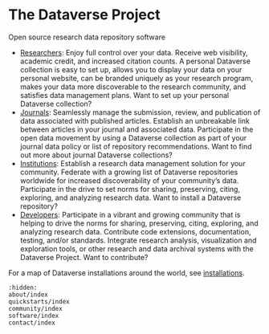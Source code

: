 # The Dataverse Project

Open source research data repository software 

- [Researchers](quickstarts/researchers/index): Enjoy full control over your data. Receive web visibility, academic credit, and increased citation counts. A personal Dataverse collection is easy to set up, allows you to display your data on your personal website, can be branded uniquely as your research program, makes your data more discoverable to the research community, and satisfies data management plans. Want to set up your personal Dataverse collection?
- [Journals](quickstarts/journals/index): Seamlessly manage the submission, review, and publication of data associated with published articles. Establish an unbreakable link between articles in your journal and associated data. Participate in the open data movement by using a Dataverse collection as part of your journal data policy or list of repository recommendations. Want to find out more about journal Dataverse collections?
- [Institutions](quickstarts/institutions/index): Establish a research data management solution for your community. Federate with a growing list of Dataverse repositories worldwide for increased discoverability of your community’s data. Participate in the drive to set norms for sharing, preserving, citing, exploring, and analyzing research data. Want to install a Dataverse repository?
- [Developers](quickstarts/developers/index): Participate in a vibrant and growing community that is helping to drive the norms for sharing, preserving, citing, exploring, and analyzing research data. Contribute code extensions, documentation, testing, and/or standards. Integrate research analysis, visualization and exploration tools, or other research and data archival systems with the Dataverse Project. Want to contribute?

For a map of Dataverse installations around the world, see [installations](community/installations/index).

```{toctree}
:hidden:
about/index
quickstarts/index
community/index
software/index
contact/index
```
